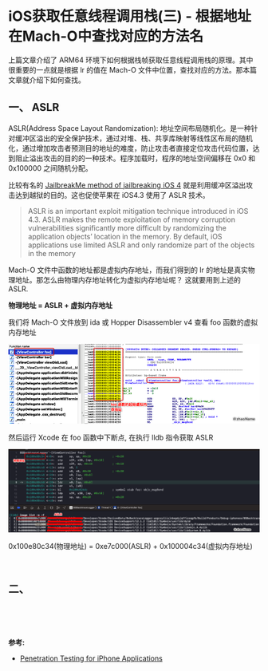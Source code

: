 
# iOS获取任意线程调用栈(三) - 根据地址在Mach-O中查找对应的方法名 


上篇文章介绍了 ARM64 环境下如何根据栈帧获取任意线程调用栈的原理。其中很重要的一点就是根据 lr 的值在 Mach-O 文件中位置，查找对应的方法。那本篇文章就介绍下如何查找。

## 一、 ASLR

ASLR(Address Space Layout Randomization): 地址空间布局随机化。是一种针对缓冲区溢出的安全保护技术，通过对堆、栈、共享库映射等线性区布局的随机化，通过增加攻击者预测目的地址的难度，防止攻击者直接定位攻击代码位置，达到阻止溢出攻击的目的的一种技术。程序加载时，程序的地址空间偏移在 0x0 和 0x100000 之间随机分配。

比较有名的 [JailbreakMe method of jailbreaking iOS 4](https://www.howtogeek.com/howto/24344/jailbreak-your-iphone-or-ipod-touch-with-ios-4-the-easy-way/) 就是利用缓冲区溢出攻击达到越狱的目的。这也促使苹果在 iOS4.3 使用了 ASLR 技术。

> ASLR is an important exploit mitigation technique introduced in iOS 4.3. ASLR makes the remote exploitation of memory corruption vulnerabilities significantly more difficult by randomizing the application objects’ location in the memory. By default, iOS applications use limited ASLR and only randomize part of the objects in the memory


Mach-O 文件中函数的地址都是虚拟内存地址，而我们得到的 lr 的地址是真实物理地址。那怎么由物理内存地址转化为虚拟内存地址呢？ 这就要用到上述的 ASLR.

**物理地址 = ASLR + 虚拟内存地址**

我们将 Mach-O 文件放到 ida 或 Hopper Disassembler v4 查看 foo 函数的虚拟内存地址

![](../Images/iOS/iOSGetArbitraryThreadCallStack/ThreadCallStack_image0301.png)

然后运行 Xcode 在 foo 函数中下断点, 在执行 lldb 指令获取 ASLR

![](../Images/iOS/iOSGetArbitraryThreadCallStack/ThreadCallStack_image0302.png)

0x100e80c34(物理地址) = 0xe7c000(ASLR) + 0x100004c34(虚拟内存地址)

<br>

## 二、



<br>


<br>


<br>

**参考:**

- [Penetration Testing for iPhone Applications](https://resources.infosecinstitute.com/penetration-testing-for-iphone-applications-part-5/#gref)

<br>
